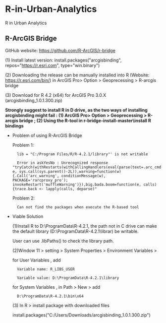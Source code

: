 # R-in-Urban-Analytics
R in Urban Analytics

## R-ArcGIS Bridge ##

GitHub website: https://github.com/R-ArcGIS/r-bridge

(1) Install latest version: install.packages("arcgisbinding", repos="https://r.esri.com", type="win.binary")

(2) Downloading the release can be manually installed into R (Website: https://r.esri.com/bin/) in ArcGIS Pro> Option > Geoprecessing > R-arcgis bridge

(3) Download for R 4.2 (x64) for ArcGIS Pro 3.0.X (arcgisbinding_1.0.1.300.zip)

**Strongly suggest to install R in D drive,  as the two ways of installing arcgisbinding might fail : (1) ArcGIS Pro> Option > Geoprecessing > R-arcgis bridge ; (2) Using the R-tool in r-bridge-install-master\install R bindings**

- Problem of using R-ArcGIS Bridge

    Problem 1: 

        lib = "C:/Program Files/R/R-4.2.1/library"' is not writable

        Error in askYesNo : Unrecognized response         "tryCatch(withRestarts(withCallingHandlers(eval(parse(text=.arc_cmd2)),error=function(e)invokeRestart('big.bada.boom', e, sys.call(sys.parent()-2L)),warning=function(w){.Call('arc_warning', conditionMessage(w), PACKAGE='rarcproxy_pro'); invokeRestart('muffleWarning')}),big.bada.boom=function(e, calls){trace.back <- lapply(calls, deparse)"

    Problem 2: 

        Can not find the packages when execute the R-based tool

- Viable  Solution

    (1)Install R to D:\ProgramData\R-4.2.1, the path not in C drive can make the default library (D:\ProgramData\R-4.2.1\librar) be writable.

    User can use .libPaths() to check the library path.

    (2)Window 11 > setting > System Properties > Environment Variables > 

    for User Variables , add  

        Variable name: R_LIBS_USER 

        Variable value: D:\ProgramData\R-4.2.1\library

    for System Variables , in Path > New > add
 
        D:\ProgramData\R-4.2.1\bin\x64
 
    (3) In R > install package with downloaded files
 
    install.packages("C:/Users/Downloads/arcgisbinding_1.0.1.300.zip")
 

